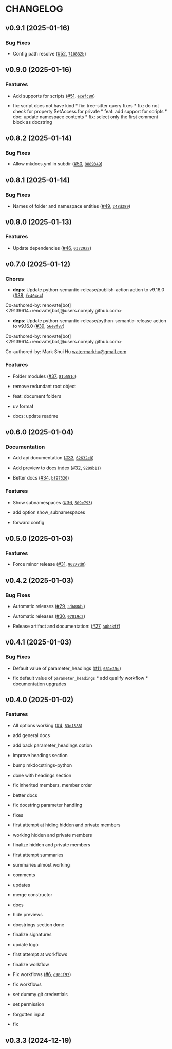 # CHANGELOG


## v0.9.1 (2025-01-16)

### Bug Fixes

- Config path resolve ([#52](https://github.com/watermarkhu/mkdocstrings-matlab/pull/52),
  [`710832b`](https://github.com/watermarkhu/mkdocstrings-matlab/commit/710832b12d6371d9f5bba5578c4e3a555fe8a38d))


## v0.9.0 (2025-01-16)

### Features

- Add supports for scripts ([#51](https://github.com/watermarkhu/mkdocstrings-matlab/pull/51),
  [`ecefc80`](https://github.com/watermarkhu/mkdocstrings-matlab/commit/ecefc801e730cf3ab1d5889ecbfc400af0591385))

* fix: script does not have kind * fix: tree-sitter query fixes * fix: do not check for property
  SetAccess for private * feat: add support for scripts * doc: update namespace contents * fix:
  select only the first comment block as docstring


## v0.8.2 (2025-01-14)

### Bug Fixes

- Allow mkdocs.yml in subdir ([#50](https://github.com/watermarkhu/mkdocstrings-matlab/pull/50),
  [`8889349`](https://github.com/watermarkhu/mkdocstrings-matlab/commit/88893497c7e12fdc0bb6c00798d7ed3357a881f9))


## v0.8.1 (2025-01-14)

### Bug Fixes

- Names of folder and namespace entities
  ([#49](https://github.com/watermarkhu/mkdocstrings-matlab/pull/49),
  [`248d389`](https://github.com/watermarkhu/mkdocstrings-matlab/commit/248d3893b9fad1b1e9818c7b48959ca01c6f9cdf))


## v0.8.0 (2025-01-13)

### Features

- Update dependencies ([#46](https://github.com/watermarkhu/mkdocstrings-matlab/pull/46),
  [`03229a2`](https://github.com/watermarkhu/mkdocstrings-matlab/commit/03229a2e7ef8ee46dc680b676a796ae38c6617b7))


## v0.7.0 (2025-01-12)

### Chores

- **deps**: Update python-semantic-release/publish-action action to v9.16.0
  ([#38](https://github.com/watermarkhu/mkdocstrings-matlab/pull/38),
  [`fc404c4`](https://github.com/watermarkhu/mkdocstrings-matlab/commit/fc404c46af2830eaba288beb8635092174a21b3b))

Co-authored-by: renovate[bot] <29139614+renovate[bot]@users.noreply.github.com>

- **deps**: Update python-semantic-release/python-semantic-release action to v9.16.0
  ([#39](https://github.com/watermarkhu/mkdocstrings-matlab/pull/39),
  [`56e8f87`](https://github.com/watermarkhu/mkdocstrings-matlab/commit/56e8f877d357deeaee3eb6cf31bee2b064ee2438))

Co-authored-by: renovate[bot] <29139614+renovate[bot]@users.noreply.github.com>

Co-authored-by: Mark Shui Hu <watermarkhu@gmail.com>

### Features

- Folder modules ([#37](https://github.com/watermarkhu/mkdocstrings-matlab/pull/37),
  [`81b551d`](https://github.com/watermarkhu/mkdocstrings-matlab/commit/81b551d794804212c18645926d58121cf556c79d))

* remove redundant root object

* feat: document folders

* uv format

* docs: update readme


## v0.6.0 (2025-01-04)

### Documentation

- Add api documentation ([#33](https://github.com/watermarkhu/mkdocstrings-matlab/pull/33),
  [`62632e8`](https://github.com/watermarkhu/mkdocstrings-matlab/commit/62632e8c5447125e5d2bfb58202d0fcd0de51ab9))

- Add preview to docs index ([#32](https://github.com/watermarkhu/mkdocstrings-matlab/pull/32),
  [`9289b11`](https://github.com/watermarkhu/mkdocstrings-matlab/commit/9289b118c7ca78bd3372a9559d140fa76ca89977))

- Better docs ([#34](https://github.com/watermarkhu/mkdocstrings-matlab/pull/34),
  [`bf97320`](https://github.com/watermarkhu/mkdocstrings-matlab/commit/bf973203343098a139afe571d37daa35b3b6359c))

### Features

- Show subnamespaces ([#36](https://github.com/watermarkhu/mkdocstrings-matlab/pull/36),
  [`509e793`](https://github.com/watermarkhu/mkdocstrings-matlab/commit/509e7930f52f5656c9de1089daa4c0354ea170be))

* add option show_subnamespaces

* forward config


## v0.5.0 (2025-01-03)

### Features

- Force minor release ([#31](https://github.com/watermarkhu/mkdocstrings-matlab/pull/31),
  [`96278d0`](https://github.com/watermarkhu/mkdocstrings-matlab/commit/96278d0ff1080bbb4ac102190653c0fa1a269664))


## v0.4.2 (2025-01-03)

### Bug Fixes

- Automatic releases ([#29](https://github.com/watermarkhu/mkdocstrings-matlab/pull/29),
  [`3d688d5`](https://github.com/watermarkhu/mkdocstrings-matlab/commit/3d688d5ab145c6ec761f1c4830c1949974e2c20f))

- Automatic releases ([#30](https://github.com/watermarkhu/mkdocstrings-matlab/pull/30),
  [`07819c2`](https://github.com/watermarkhu/mkdocstrings-matlab/commit/07819c235551d1582a000fe9c6734f66cc131a84))

- Release artifact and documentation:
  ([#27](https://github.com/watermarkhu/mkdocstrings-matlab/pull/27),
  [`a0bc3ff`](https://github.com/watermarkhu/mkdocstrings-matlab/commit/a0bc3ffb81df1af2e70e99d4d3fa62e86f9e7be8))


## v0.4.1 (2025-01-03)

### Bug Fixes

- Default value of parameter_headings
  ([#11](https://github.com/watermarkhu/mkdocstrings-matlab/pull/11),
  [`651e25d`](https://github.com/watermarkhu/mkdocstrings-matlab/commit/651e25db05fad867d51f360ab4b1c49ececce814))

* fix default value of `parameter_headings` * add qualify workflow * documentation upgrades


## v0.4.0 (2025-01-02)

### Features

- All options working ([#4](https://github.com/watermarkhu/mkdocstrings-matlab/pull/4),
  [`83d1588`](https://github.com/watermarkhu/mkdocstrings-matlab/commit/83d15882e0a00252b91d2d88a19bb2f903674ca4))

* add general docs

* add back parameter_headings option

* improve headings section

* bump mkdocstrings-python

* done with headings section

* fix inherited members, member order

* better docs

* fix docstring parameter handling

* fixes

* first attempt at hiding hidden and private members

* working hidden and private members

* finalize hidden and private members

* first attempt summaries

* summaries almost working

* comments

* updates

* merge constructor

* docs

* hide previews

* docstrings section done

* finalize signatures

* update logo

* first attempt at workflows

* finalize workflow

- Fix workflows ([#6](https://github.com/watermarkhu/mkdocstrings-matlab/pull/6),
  [`d90cf92`](https://github.com/watermarkhu/mkdocstrings-matlab/commit/d90cf925c992f83bb7102e22981968615310328e))

* fix workflows

* set dummy git credentials

* set permission

* forgotten input

* fix


## v0.3.3 (2024-12-19)

